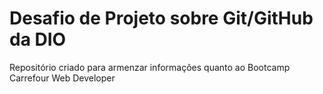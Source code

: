 # Desafio de Projeto sobre Git/GitHub da DIO
Repositório criado para armenzar informações quanto ao Bootcamp Carrefour Web Developer
